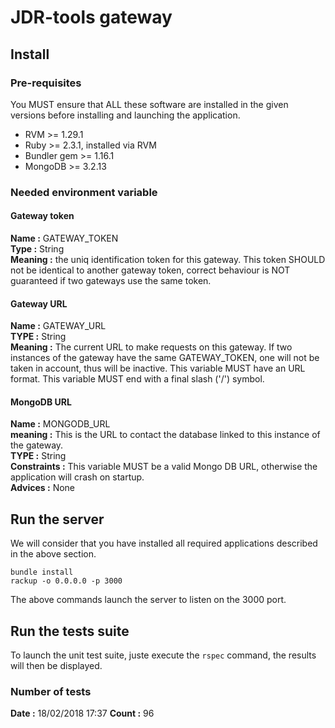 # JDR-tools gateway

## Install

### Pre-requisites

You MUST ensure that ALL these software are installed in the given versions before installing and launching the application.

- RVM >= 1.29.1
- Ruby >= 2.3.1, installed via RVM
- Bundler gem >= 1.16.1
- MongoDB >= 3.2.13

### Needed environment variable


#### Gateway token

__Name :__ GATEWAY_TOKEN  
__Type :__ String  
__Meaning :__ the uniq identification token for this gateway. This token SHOULD not be identical to another gateway token, correct behaviour is NOT guaranteed if two gateways use the same token.

#### Gateway URL

__Name :__ GATEWAY_URL  
__TYPE :__ String  
__Meaning :__ The current URL to make requests on this gateway. If two instances of the gateway have the same GATEWAY_TOKEN, one will not be taken in account, thus will be inactive. This variable MUST have an URL format. This variable MUST end with a final slash ('/') symbol.

#### MongoDB URL

__Name :__ MONGODB_URL  
__meaning :__ This is the URL to contact the database linked to this instance of the gateway.  
__TYPE :__ String  
__Constraints :__ This variable MUST be a valid Mongo DB URL, otherwise the application will crash on startup.  
__Advices :__ None

## Run the server

We will consider that you have installed all required applications described in the above section.

```shell
bundle install
rackup -o 0.0.0.0 -p 3000
```

The above commands launch the server to listen on the 3000 port.

## Run the tests suite

To launch the unit test suite, juste execute the `rspec` command, the results will then be displayed.

### Number of tests

__Date :__ 18/02/2018 17:37
__Count :__ 96
